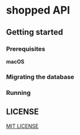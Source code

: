 # shopped API

## Getting started

### Prerequisites

**macOS**

### Migrating the database

### Running

## LICENSE

[MIT LICENSE](./LICENSE)
